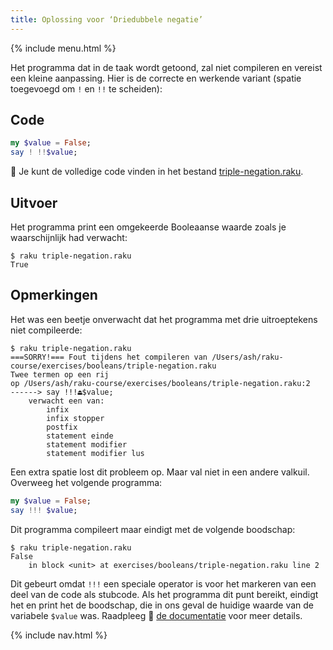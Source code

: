 ```yaml
---
title: Oplossing voor ‘Driedubbele negatie’
---
```


{% include menu.html %}

Het programma dat in de taak wordt getoond, zal niet compileren en vereist een kleine aanpassing. Hier is de correcte en werkende variant (spatie toegevoegd om `!` en `!!` te scheiden):

## Code

```raku
my $value = False;
say ! !!$value;
```

🦋 Je kunt de volledige code vinden in het bestand [triple-negation.raku](https://github.com/ash/raku-course/blob/master/exercises/booleans/triple-negation.raku).

## Uitvoer

Het programma print een omgekeerde Booleaanse waarde zoals je waarschijnlijk had verwacht:

```console
$ raku triple-negation.raku
True
```

## Opmerkingen

Het was een beetje onverwacht dat het programma met drie uitroeptekens niet compileerde:

```console
$ raku triple-negation.raku
===SORRY!=== Fout tijdens het compileren van /Users/ash/raku-course/exercises/booleans/triple-negation.raku
Twee termen op een rij
op /Users/ash/raku-course/exercises/booleans/triple-negation.raku:2
------> say !!!⏏$value;
    verwacht een van:
        infix
        infix stopper
        postfix
        statement einde
        statement modifier
        statement modifier lus
```

Een extra spatie lost dit probleem op. Maar val niet in een andere valkuil. Overweeg het volgende programma:

```raku
my $value = False;
say !!! $value;
```

Dit programma compileert maar eindigt met de volgende boodschap:

```console
$ raku triple-negation.raku
False
    in block <unit> at exercises/booleans/triple-negation.raku line 2
```

Dit gebeurt omdat `!!!` een speciale operator is voor het markeren van een deel van de code als stubcode. Als het programma dit punt bereikt, eindigt het en print het de boodschap, die in ons geval de huidige waarde van de variabele `$value` was. Raadpleeg 📖 [de documentatie](https://docs.raku.org/routine/!!!) voor meer details.

{% include nav.html %}
